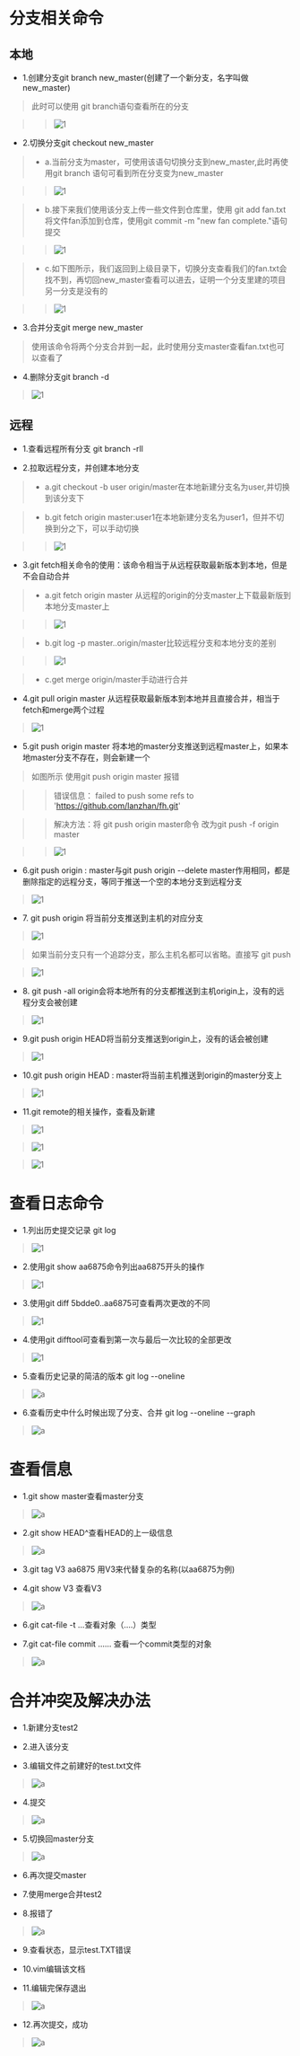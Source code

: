 
分支相关命令
==============
本地
------
* 1\.创建分支git branch new_master(创建了一个新分支，名字叫做new_master)

>此时可以使用 git branch语句查看所在的分支

>> ![1](http://chuantu.biz/t6/339/1530870739x-1376440096.png)

* 2\.切换分支git checkout new_master

> * a\.当前分支为master，可使用该语句切换分支到new_master,此时再使用git branch 语句可看到所在分支变为new_master

>> ![1](http://chuantu.biz/t6/339/1530870841x-1376440096.png)

> * b\.接下来我们使用该分支上传一些文件到仓库里，使用 git add fan.txt 将文件fan添加到仓库，使用git commit -m "new fan complete."语句提交

>> ![1](http://chuantu.biz/t6/339/1530870355x-1376440096.png)

> * c\.如下图所示，我们返回到上级目录下，切换分支查看我们的fan.txt会找不到，再切回new_master查看可以进去，证明一个分支里建的项目另一分支是没有的

>> ![1](http://chuantu.biz/t6/339/1530870185x-1376440096.png)

* 3\.合并分支git merge new_master

> 使用该命令将两个分支合并到一起，此时使用分支master查看fan.txt也可以查看了

* 4\.删除分支git branch -d

> ![1](http://chuantu.biz/t6/339/1530870430x-1376440096.png)


远程
-----
* 1\.查看远程所有分支 git branch -rll

* 2\.拉取远程分支，并创建本地分支

> * a\.git checkout -b user origin/master在本地新建分支名为user,并切换到该分支下

> * b\.git fetch origin master:user1在本地新建分支名为user1，但并不切换到分之下，可以手动切换

>> ![1](http://chuantu.biz/t6/339/1530867612x-1376440096.png)

* 3\.git fetch相关命令的使用：该命令相当于从远程获取最新版本到本地，但是不会自动合并

> * a\.git fetch origin master 从远程的origin的分支master上下载最新版到本地分支master上

>> ![1](http://chuantu.biz/t6/339/1530871199x-1376440096.png)

> * b\.git log -p master..origin/master比较远程分支和本地分支的差别

>> ![1](http://chuantu.biz/t6/339/1530871236x-1376440096.png)

> * c\.get merge origin/master手动进行合并

* 4\.git pull origin master 从远程获取最新版本到本地并且直接合并，相当于fetch和merge两个过程

> ![1](http://chuantu.biz/t6/339/1530868070x-1376440096.png)

* 5\.git push origin master 将本地的master分支推送到远程master上，如果本地master分支不存在，则会新建一个

>如图所示 使用git push origin master 报错

>>错误信息： failed to push some refs to 'https://github.com/lanzhan/fh.git'

>>解决方法：将 git push origin master命令  改为git push -f origin master

>> ![1](http://chuantu.biz/t6/339/1530868206x-1376440096.png)

* 6\.git push origin : master与git push origin --delete master作用相同，都是删除指定的远程分支，等同于推送一个空的本地分支到远程分支

> ![1](http://chuantu.biz/t6/339/1530868568x-1376440096.png)

* 7\. git push origin 将当前分支推送到主机的对应分支

> ![1](http://chuantu.biz/t6/339/1530868508x-1376440096.png)

> 如果当前分支只有一个追踪分支，那么主机名都可以省略。直接写 git push

> ![1](http://chuantu.biz/t6/339/1530868462x-1376440096.png)

* 8\. git push -all origin会将本地所有的分支都推送到主机origin上，没有的远程分支会被创建

> ![1](http://chuantu.biz/t6/339/1530868415x-1376440096.png)

* 9\.git push origin HEAD将当前分支推送到origin上，没有的话会被创建

> ![1](http://chuantu.biz/t6/339/1530868364x-1376440096.png)

* 10\.git push origin HEAD : master将当前主机推送到origin的master分支上

> ![1](http://chuantu.biz/t6/339/1530868312x-1376440096.png)

* 11\.git remote的相关操作，查看及新建

> ![1](http://chuantu.biz/t6/339/1530868774x-1376440096.png)

> ![1](http://chuantu.biz/t6/339/1530868809x-1376440096.png)

> ![1](http://chuantu.biz/t6/339/1530868871x-1376440096.png)

查看日志命令
======
* 1\.列出历史提交记录 git log

> ![1](http://chuantu.biz/t6/339/1530869681x-1376440096.png)

* 2\.使用git show aa6875命令列出aa6875开头的操作

> ![1](http://chuantu.biz/t6/339/1530869357x-1376440096.png)

* 3\.使用git diff 5bdde0..aa6875可查看两次更改的不同

> ![1](http://chuantu.biz/t6/339/1530869520x-1376440096.png)

* 4\.使用git difftool可查看到第一次与最后一次比较的全部更改

> ![1](http://chuantu.biz/t6/339/1530869606x-1376440096.png)

* 5\.查看历史记录的简洁的版本 git log --oneline

> ![a](http://chuantu.biz/t6/339/1530869473x-1376440096.png)

* 6\.查看历史中什么时候出现了分支、合并 git log --oneline --graph

> ![a](http://chuantu.biz/t6/339/1530869728x-1376440096.png)

查看信息
======
* 1\.git show master查看master分支

> ![a](http://chuantu.biz/t6/339/1530869431x-1376440096.png)

* 2\.git show HEAD^查看HEAD的上一级信息

> ![a](http://chuantu.biz/t6/339/1530869202x-1376440096.png)

* 3\.git tag V3 aa6875 用V3来代替复杂的名称(以aa6875为例)

* 4\.git show  V3 查看V3

> ![a](http://chuantu.biz/t6/339/1530869128x-1376440096.png)

* 6\.git cat-file -t ...查看对象（....）类型

* 7\.git cat-file commit ...... 查看一个commit类型的对象

> ![a](http://chuantu.biz/t6/339/1530869835x-1376440096.png)

合并冲突及解决办法
=======
* 1\.新建分支test2

* 2\.进入该分支

* 3\.编辑文件之前建好的test.txt文件

> ![a](http://chuantu.biz/t6/339/1530867181x-1404817659.png )

* 4\.提交

> ![a](http://chuantu.biz/t6/339/1530867249x-1376440096.png )

* 5\.切换回master分支 

> ![a](http://chuantu.biz/t6/339/1530867308x-1376440096.png)

* 6\.再次提交master

* 7\.使用merge合并test2

* 8\.报错了

> ![a](http://chuantu.biz/t6/339/1530867326x-1376440096.png)

* 9\.查看状态，显示test.TXT错误

* 10\.vim编辑该文档

* 11\.编辑完保存退出

> ![a](http://chuantu.biz/t6/339/1530867347x-1376440096.png)

* 12\.再次提交，成功

> ![a](http://chuantu.biz/t6/339/1530867367x-1376440096.png)
